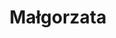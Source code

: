 ---
title: Małgorzata 
modal-id: people-2
description: curriculum
image: img/portfolio/malgorzata_cv.jpg
thumbnail: assets/img/portfolio/mg_thumb.jpg
curriculum: true
cv-info: false
lodz: true
---